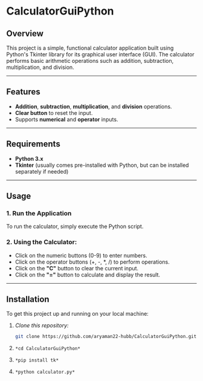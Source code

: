# CalculatorGuiPython

## **Overview** 
This project is a simple, functional calculator application built using Python's Tkinter library for its graphical user interface (GUI). The calculator performs basic arithmetic operations such as addition, subtraction, multiplication, and division.

---

## **Features**
- **Addition**, **subtraction**, **multiplication**, and **division** operations.
- **Clear button** to reset the input.
- Supports **numerical** and **operator** inputs.
  
---

## **Requirements**
- **Python 3.x**
- **Tkinter** (usually comes pre-installed with Python, but can be installed separately if needed)

---

## **Usage**

### 1. **Run the Application**
To run the calculator, simply execute the Python script.

### 2. **Using the Calculator:**
- Click on the numeric buttons (0-9) to enter numbers.
- Click on the operator buttons (+, -, *, /) to perform operations.
- Click on the **"C"** button to clear the current input.
- Click on the **"="** button to calculate and display the result.

---
## **Installation**
To get this project up and running on your local machine:

1) *Clone this repository:*
   ```bash
   git clone https://github.com/aryaman22-hubb/CalculatorGuiPython.git
   
2) ```*cd CalculatorGuiPython*```
  
3) ```*pip install tk*```
   
4) ```*python calculator.py*```


